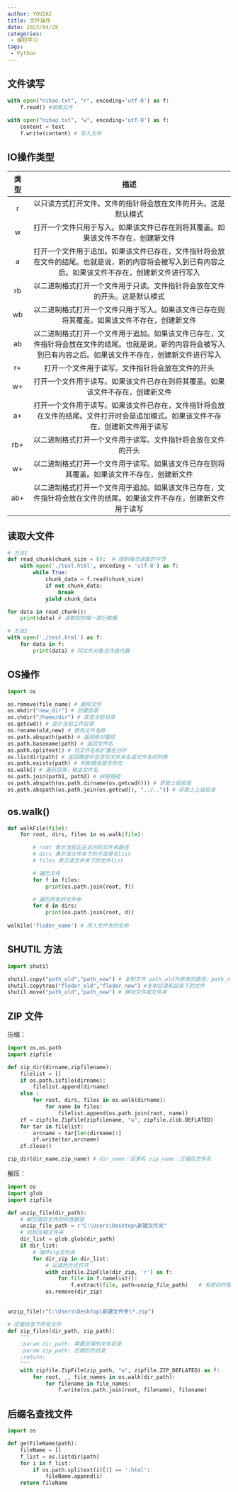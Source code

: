```yaml
---
author: YOUZAI
title: 文件操作
date: 2023/04/25
categories:
 - 编程学习
tags:
 - Python
---
```


## 文件读写

````python
with open("nihao.txt", "r", encoding='utf-8') as f:
	f.read() #读取文件
	
with open("nihao.txt", "w", encoding='utf-8') as f:
	content = text 
	f.write(content) # 写入文件
````

## IO操作类型

|类型|描述|
|:-:|:-:|
|r|以只读方式打开文件。文件的指针将会放在文件的开头。这是默认模式|
|w|打开一个文件只用于写入。如果该文件已存在则将其覆盖。如果该文件不存在，创建新文件|
|a|打开一个文件用于追加。如果该文件已存在，文件指针将会放在文件的结尾。也就是说，新的内容将会被写入到已有内容之后。如果该文件不存在，创建新文件进行写入|
|rb|以二进制格式打开一个文件用于只读。文件指针将会放在文件的开头。这是默认模式|
|wb|以二进制格式打开一个文件只用于写入。如果该文件已存在则将其覆盖。如果该文件不存在，创建新文件|
|ab|以二进制格式打开一个文件用于追加。如果该文件已存在，文件指针将会放在文件的结尾。也就是说，新的内容将会被写入到已有内容之后。如果该文件不存在，创建新文件进行写入|
|r+|打开一个文件用于读写。文件指针将会放在文件的开头|
|w+|打开一个文件用于读写。如果该文件已存在则将其覆盖。如果该文件不存在，创建新文件|
|a+|打开一个文件用于读写。如果该文件已存在，文件指针将会放在文件的结尾。文件打开时会是追加模式。如果该文件不存在，创建新文件用于读写|
|rb+|以二进制格式打开一个文件用于读写。文件指针将会放在文件的开头|
|w+|以二进制格式打开一个文件用于读写。如果该文件已存在则将其覆盖。如果该文件不存在，创建新文件|
|ab+|以二进制格式打开一个文件用于追加。如果该文件已存在，文件指针将会放在文件的结尾。如果该文件不存在，创建新文件用于读写|

## 读取大文件

```python
# 方法1
def read_chunk(chunk_size = 8):  # 限制每次读取的字节
    with open('./test.html', encoding = 'utf-8') as f:  
        while True:  
            chunk_data = f.read(chunk_size)  
            if not chunk_data:  
                break  
 			yield chunk_data

for data in read_chunk():
	print(data) # 读取到的每一部分数据

# 方法2
with open('./test.html') as f:
	for data in f:
		print(data) # 将文件对象当作迭代器
```

## OS操作

```python
import os

os.remove(file_name) # 删除文件
os.mkdir("new_dir") # 创建目录
os.chdir("/home/dir") # 改变当前目录
os.getcwd() # 显示当前工作目录
os.rename(old,new) # 修改文件名称
os.path.abspath(path) # 返回绝对路径
os.path.basename(path) # 返回文件名
os.path.splitext() # 将文件名和扩展名分开
os.listdir(path) # 返回路径中包含的文件夹名或文件名的列表
os.path.exists(path) # 判断路径是否存在
os.walk() # 遍历目录，输出文件名
os.path.join(path1, path2) # 拼接路径
os.path.abspath(os.path.dirname(os.getcwd())) # 获取上级目录
os.path.abspath(os.path.join(os.getcwd(), "../..")) # 获取上上级目录
```

## os.walk()

```python
def walkFile(file):
    for root, dirs, files in os.walk(file):

        # root 表示当前正在访问的文件夹路径
        # dirs 表示该文件夹下的子目录名list
        # files 表示该文件夹下的文件list

        # 遍历文件
        for f in files:
            print(os.path.join(root, f))

        # 遍历所有的文件夹
        for d in dirs:
            print(os.path.join(root, d))
			
walkile('floder_name') # 传入文件夹的名称
```

## SHUTIL 方法

```python
import shutil

shutil.copy("path_old","path_new") # 复制文件 path_old为原来的路径，path_new为新路径
shutil.copytree("floder_old","floder_new") #复制目录和目录下的文件
shutil.move("path_old","path_new") # 移动文件或文件夹
```

## ZIP 文件

压缩：

```python
import os,os.path
import zipfile

def zip_dir(dirname,zipfilename):
    filelist = []
    if os.path.isfile(dirname):
        filelist.append(dirname)
    else :
        for root, dirs, files in os.walk(dirname):
            for name in files:
                filelist.append(os.path.join(root, name))
    zf = zipfile.ZipFile(zipfilename, "w", zipfile.zlib.DEFLATED)
    for tar in filelist:
        arcname = tar[len(dirname):]
        zf.write(tar,arcname)
    zf.close()

zip_dir(dir_name,zip_name) # dir_name：目录名 zip_name：压缩后文件名
```

解压：

```python
import os
import glob
import zipfile

def unzip_file(dir_path):
    # 解压缩后文件的存放路径
    unzip_file_path = r"C:\Users\Desktop\新建文件夹"
    # 找到压缩文件夹
    dir_list = glob.glob(dir_path)
    if dir_list:
        # 循环zip文件夹
        for dir_zip in dir_list:
            # 以读的方式打开
            with zipfile.ZipFile(dir_zip, 'r') as f:
                for file in f.namelist():
                    f.extract(file, path=unzip_file_path)　　# 有密码时需要传入第三个参数pwd
            os.remove(dir_zip)
 
 
unzip_file(r"C:\Users\Desktop\新建文件夹\*.zip")

# 压缩目录下所有文件
def zip_files(dir_path, zip_path):
    """
    :param dir_path: 需要压缩的文件目录
    :param zip_path: 压缩后的目录
    :return:
    """
    with zipfile.ZipFile(zip_path, "w", zipfile.ZIP_DEFLATED) as f:
        for root, _, file_names in os.walk(dir_path):
            for filename in file_names:
                f.write(os.path.join(root, filename), filename)
```

## 后缀名查找文件

```python
import os

def getFileName(path):  
    fileName = []  
    f_list = os.listdir(path)  
    for i in f_list:  
        if os.path.splitext(i)[1] == '.html':  
            fileName.append(i)  
    return fileName  
```